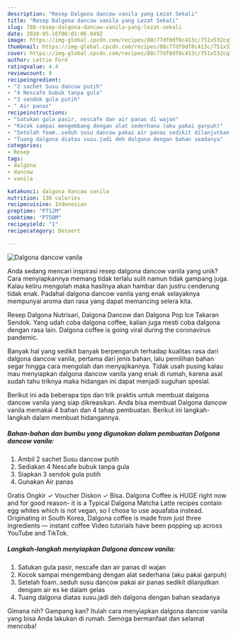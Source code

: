 ```yaml
---
description: "Resep Dalgona dancow vanila yang Lezat Sekali"
title: "Resep Dalgona dancow vanila yang Lezat Sekali"
slug: 788-resep-dalgona-dancow-vanila-yang-lezat-sekali
date: 2020-05-16T06:01:06.849Z
image: https://img-global.cpcdn.com/recipes/88c77df0df8c413c/751x532cq70/dalgona-dancow-vanila-foto-resep-utama.jpg
thumbnail: https://img-global.cpcdn.com/recipes/88c77df0df8c413c/751x532cq70/dalgona-dancow-vanila-foto-resep-utama.jpg
cover: https://img-global.cpcdn.com/recipes/88c77df0df8c413c/751x532cq70/dalgona-dancow-vanila-foto-resep-utama.jpg
author: Lettie Ford
ratingvalue: 4.4
reviewcount: 9
recipeingredient:
- "2 sachet Susu dancow putih"
- "4 Nescafe bubuk tanpa gula"
- "3 sendok gula putih"
- " Air panas"
recipeinstructions:
- "Satukan gula pasir, nescafe dan air panas di wajan"
- "Kocok sampai mengembang dengan alat sederhana (aku pakai garpuh)"
- "Setelah foam..seduh susu dancow pakai air panas sedikit dilanjutkan dengam air es ke dalam gelas"
- "Tuang dalgona diatas susu.jadi deh dalgona dengan bahan seadanya"
categories:
- Resep
tags:
- dalgona
- dancow
- vanila

katakunci: dalgona dancow vanila 
nutrition: 130 calories
recipecuisine: Indonesian
preptime: "PT12M"
cooktime: "PT50M"
recipeyield: "1"
recipecategory: Dessert

---
```



![Dalgona dancow vanila](https://img-global.cpcdn.com/recipes/88c77df0df8c413c/751x532cq70/dalgona-dancow-vanila-foto-resep-utama.jpg)

Anda sedang mencari inspirasi resep dalgona dancow vanila yang unik? Cara menyiapkannya memang tidak terlalu sulit namun tidak gampang juga. Kalau keliru mengolah maka hasilnya akan hambar dan justru cenderung tidak enak. Padahal dalgona dancow vanila yang enak selayaknya mempunyai aroma dan rasa yang dapat memancing selera kita.

Resep Dalgona Nutrisari, Dalgona Dancow dan Dalgona Pop Ice Takaran Sendok. Yang udah coba dalgona coffee, kalian juga mesti coba dalgona dengan rasa lain. Dalgona coffee is going viral during the coronavirus pandemic.

Banyak hal yang sedikit banyak berpengaruh terhadap kualitas rasa dari dalgona dancow vanila, pertama dari jenis bahan, lalu pemilihan bahan segar hingga cara mengolah dan menyajikannya. Tidak usah pusing kalau mau menyiapkan dalgona dancow vanila yang enak di rumah, karena asal sudah tahu triknya maka hidangan ini dapat menjadi suguhan spesial.


Berikut ini ada beberapa tips dan trik praktis untuk membuat dalgona dancow vanila yang siap dikreasikan. Anda bisa membuat Dalgona dancow vanila memakai 4 bahan dan 4 tahap pembuatan. Berikut ini langkah-langkah dalam membuat hidangannya.

<!--inarticleads1-->

##### Bahan-bahan dan bumbu yang digunakan dalam pembuatan Dalgona dancow vanila:

1. Ambil 2 sachet Susu dancow putih
1. Sediakan 4 Nescafe bubuk tanpa gula
1. Siapkan 3 sendok gula putih
1. Gunakan  Air panas


Gratis Ongkir ✓ Voucher Diskon ✓ Bisa. Dalgona Coffee is HUGE right now and for good reason- it is a Typical Dalgona Matcha Latte recipes contain egg whites which is not vegan, so I chose to use aquafaba instead. Originating in South Korea, Dalgona coffee is made from just three ingredients — instant coffee Video tutorials have been popping up across YouTube and TikTok. 

<!--inarticleads2-->

##### Langkah-langkah menyiapkan Dalgona dancow vanila:

1. Satukan gula pasir, nescafe dan air panas di wajan
1. Kocok sampai mengembang dengan alat sederhana (aku pakai garpuh)
1. Setelah foam..seduh susu dancow pakai air panas sedikit dilanjutkan dengam air es ke dalam gelas
1. Tuang dalgona diatas susu.jadi deh dalgona dengan bahan seadanya




Gimana nih? Gampang kan? Itulah cara menyiapkan dalgona dancow vanila yang bisa Anda lakukan di rumah. Semoga bermanfaat dan selamat mencoba!
